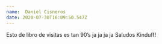 ```yaml
---
name:  Daniel Cisneros
date: 2020-07-30T16:09:50.547Z
---
```


Esto de libro de visitas es tan 90’s ja ja ja ja
Saludos Kinduff!
